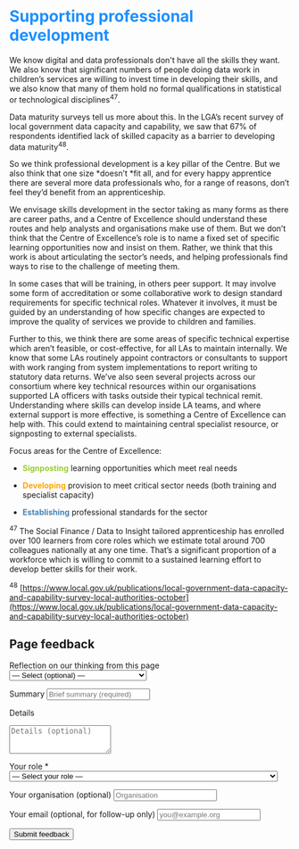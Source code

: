# <span style="color:dodgerblue">Supporting professional development</span>

We know digital and data professionals don't have all the skills they want. We also know that significant numbers of people doing data work in children’s services are willing to invest time in developing their skills, and we also know that many of them hold no formal qualifications in statistical or technological disciplines<sup>47</sup>.

Data maturity surveys tell us more about this. In the LGA’s recent survey of local government data capacity and capability, we saw that 67% of respondents identified lack of skilled capacity as a barrier to developing data maturity<sup>48</sup>.

So we think professional development is a key pillar of the Centre. But we also think that one size *doesn’t *fit all, and for every happy apprentice there are several more data professionals who, for a range of reasons, don’t feel they’d benefit from an apprenticeship.

We envisage skills development in the sector taking as many forms as there are career paths, and a Centre of Excellence should understand these routes and help analysts and organisations make use of them. But we don’t think that the Centre of Excellence’s role is to name a fixed set of specific learning opportunities now and insist on them. Rather, we think that this work is about articulating the sector’s needs, and helping professionals find ways to rise to the challenge of meeting them.

In some cases that will be training, in others peer support. It may involve some form of accreditation or some collaborative work to design standard requirements for specific technical roles. Whatever it involves, it must be guided by an understanding of how specific changes are expected to improve the quality of services we provide to children and families.

Further to this, we think there are some areas of specific technical expertise which aren’t feasible, or cost-effective, for all LAs to maintain internally. We know that some LAs routinely appoint contractors or consultants to support with work ranging from system implementations to report writing to statutory data returns. We’ve also seen several projects across our consortium where key technical resources within our organisations supported LA officers with tasks outside their typical technical remit. Understanding where skills can develop inside LA teams, and where external support is more effective, is something a Centre of Excellence can help with. This could extend to maintaining central specialist resource, or signposting to external specialists.

Focus areas for the Centre of Excellence:

-  <span style="color:yellowgreen">**Signposting**</span> learning opportunities which meet real needs

-  <span style="color:orange">**Developing**</span> provision to meet critical sector needs (both training and specialist capacity)

-  <span style="color:steelblue">**Establishing**</span> professional standards for the sector

<!-- footnotes -->

<sup>47</sup> The Social Finance / Data to Insight tailored apprenticeship has enrolled over 100 learners from core roles which we estimate total around 700 colleagues nationally at any one time. That’s a significant proportion of a workforce which is willing to commit to a sustained learning effort to develop better skills for their work.

<sup>48</sup> [https://www.local.gov.uk/publications/local-government-data-capacity-and-capability-survey-local-authorities-october](https://www.local.gov.uk/publications/local-government-data-capacity-and-capability-survey-local-authorities-october)

<!-- feedback form -->

<div class="feedback-section feedback-compact" id="sheets">
  <h2>Page feedback</h2>
<form id="gs-form">
  <input type="hidden" name="page" id="gs-page">
  <input type="text" name="hp_field" id="hp_field" style="display:none" tabindex="-1" autocomplete="off">

  <label for="mf-nature">Reflection on our thinking from this page</label>
  <select id="mf-nature" name="nature">
    <option value="">— Select (optional) —</option>
    <option>I’m enthusiastic about this</option>
    <option>I’m unsure about this</option>
    <option>I disagree with this</option>
    <option>I have a general reflection on this</option>
    <option>I’ve identified a specific issue with this</option>
    <option>Other</option>
  </select>

  <label for="gs-summary" class="sr-only">Summary</label>
  <input type="text" id="gs-summary" name="summary" required minlength="5" placeholder="Brief summary (required)">

  <label for="gs-details" class="sr-only">Details</label>
  <textarea id="gs-details" name="details" rows="3" placeholder="Details (optional)"></textarea>

  <label for="mf-role">Your role <span class="req">*</span></label>
  <select id="mf-role" name="role" required>
    <option value="">— Select your role —</option>
      <option>Local authority data professional</option>
      <option>Local authority digital professional</option>
      <option>Local authority children’s social care professional</option>
      <option>Local authority leadership</option>
      <option>Central government data professional</option>
      <option>Central government digital professional</option>
      <option>Central government social care professional</option>
      <option>Central government leadership</option>
      <option>Other public sector professional role</option>
      <option>Data and digital supplier/partner</option>
      <option>Data and digital consultant</option>
      <option>Other private sector professional role</option>
      <option>Person (with current or previous social care involvement as a service user)</option>
      <option>Person (without current or previous social care involvement as a service user)</option>
  </select>

  <label for="mf-org">Your organisation (optional)</label>
  <input type="text" id="mf-org" name="org" placeholder="Organisation">

  <label for="mf-email">Your email (optional, for follow-up only)</label>
  <input type="email" id="mf-email" name="email" placeholder="you@example.org">

  <div class="feedback-actions">
    <button type="submit" class="md-button">Submit feedback</button>
  </div>

  <div class="feedback-success" id="gs-ok" hidden>Thanks — feedback received</div>
  <div class="feedback-error" id="gs-err" hidden>Sorry — something went wrong</div>
</form>

</div>